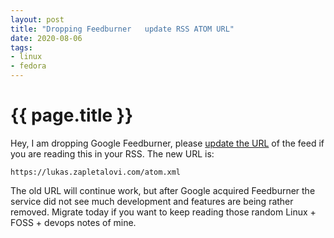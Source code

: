 ```yaml
---
layout: post
title: "Dropping Feedburner   update RSS ATOM URL"
date: 2020-08-06
tags:
- linux
- fedora
---
```

{{ page.title }}
================

Hey, I am dropping Google Feedburner, please [update the URL](https://lukas.zapletalovi.com/atom.xml) of the feed if you are reading this in your RSS. The new URL is:

    https://lukas.zapletalovi.com/atom.xml

The old URL will continue work, but after Google acquired Feedburner the service did not see much development and features are being rather removed. Migrate today if you want to keep reading those random Linux + FOSS + devops notes of mine.
